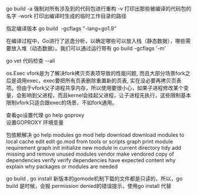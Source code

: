 
go build 
	-a 强制对所有涉及到的代码包进行重构
	-v 打印出那些被编译的代码包的名字
	-work 打印出编译时生成的临时工作目录的路径

指定编译版本
go build  -gcflags "-lang=go1.9"

在编译过程中，Go进行了逃逸分析，以确定哪些可以放入栈（静态数据），哪些需要放入堆（动态数据）。我们可以通过运行带有
go build -gcflags '-m'

go vet 代码检查 
	--all

os.Exec
   vfork是为了解决fork拷贝页表项导致的性能问题, 而且大部分场景fork之后是调用exec，exec要把所有页表删除重置新的页表, 实在没必要再拷贝页表项。但由于vfork父子进程共享内存，所以使用要很小心，如果子进程修改某个变量，会影响到父进程，而且kernel会挂起父进程，让子进程先执行，这些限制基本限制vfork只适合跟exec的场景，不如fork通用。

查看go设置代理
   go help goproxy  
   设置GOPROXY 环境变量


包依赖解决
   go help modules
   go mod help 
     	download    download modules to local cache
	    edit        edit go.mod from tools or scripts
	    graph       print module requirement graph
	    init        initialize new module in current directory
	    tidy        add missing and remove unused modules
	    vendor      make vendored copy of dependencies
	    verify      verify dependencies have expected content
	    why         explain why packages or modules are needed




go build , go install
     新版本的gomode机制下载的文件都是只读的，所以，go build 是时候，会报 permission denied的错误提示，使用go install 代替
